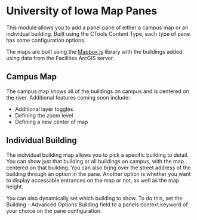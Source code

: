 # University of Iowa Map Panes

This module allows you to add a panel pane of either a campus map or an individual building. Built using the CTools Content Type, each type of pane has some configuration options.

The maps are built using the [Mapbox.js](https://www.mapbox.com/mapbox.js/) library with the buildings added using data from the Facilities ArcGIS server.

## Campus Map

The campus map shows all of the buildings on campus and is centered on the river. Additional features coming soon include:

* Additional layer toggles
* Defining the zoom level
* Defining a new center of map

## Individual Building

The individual building map allows you to pick a specific building to detail. You can show just that building or all buildings on campus, with the map centered on that building. You can also bring over the street address of the building through an option in the pane. Another option is whether you want to display accessable entrances on the map or not, as well as the map height.

You can also dynamically set which building to show. To do this, set the Building - Advanced Options Building field to a panels context keyword of your choice on the pane configuration.
